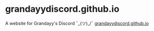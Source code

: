 # grandayydiscord.github.io
A website for Grandayy's Discord ¯\_(ツ)_/¯
[grandayydiscord.github.io](grandayydiscord.github.io)
